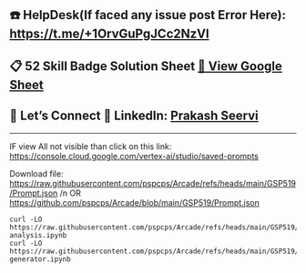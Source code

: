 ## ☎️ HelpDesk(If faced any issue post Error Here): https://t.me/+1OrvGuPgJCc2NzVl

## 📋 52 Skill Badge Solution Sheet [📄 View Google Sheet](https://docs.google.com/spreadsheets/d/1UY1yh_xCRGealyBqSAejjkBSdgjqEj5M_XIQmveGJnU/edit?gid=0#gid=0)


## 🔗 Let’s Connect 👤 **LinkedIn**: [Prakash Seervi](https://www.linkedin.com/in/prakashseervi63/)


---

IF view All not visible than click on this link: https://console.cloud.google.com/vertex-ai/studio/saved-prompts

Download file:  
https://raw.githubusercontent.com/pspcps/Arcade/refs/heads/main/GSP519/Prompt.json
/n OR 
https://github.com/pspcps/Arcade/blob/main/GSP519/Prompt.json



```
curl -LO https://raw.githubusercontent.com/pspcps/Arcade/refs/heads/main/GSP519/image-analysis.ipynb
curl -LO https://raw.githubusercontent.com/pspcps/Arcade/refs/heads/main/GSP519/tagline-generator.ipynb
```